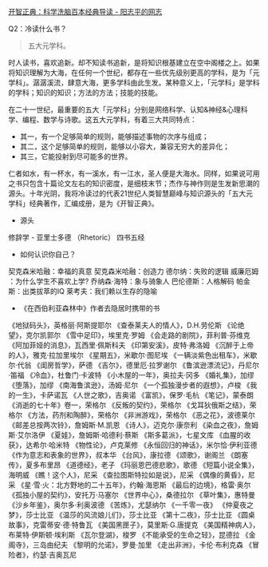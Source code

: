 [开智正典：科学洗脑百本经典导读 - 阳志平的网志](http://www.yangzhiping.com/psy/openmindcanon.html)

Q2：冷读什么书？

>五大元学科。

时人读书，喜欢追新。却不知读书追新，是将知识根基建立在空中阁楼之上。如果将知识理解为大海，在任何一个世纪，都存在一些优先级别更高的学科，是为「元学科」。潺潺溪流，肆意大海，更多学科由此生发。某种意义上，「元学科」是学科的学科；知识的知识；方法的方法；技能的技能。

在二十一世纪，最重要的五大「元学科」分别是网络科学、认知&神经&心理科学、编程、数学与诗歌。这五大元学科，有着三大共同特点：

- 其一，有一个足够简单的规则，能够描述事物的次序与组成；
- 其二，这个足够简单的规则，能够以小容大，兼容无穷大的差异化；
- 其三，它能投射到尽可能多的世界。

仁者如水，有一杯水，有一溪水，有一江水，圣人便是大海水。同样，如果说可用之书只包含十篇论文左右的知识密度，是细枝末节；杰作与神作则是生发新思潮的源头。十年光阴，我将冷读过的代表21世纪人类智慧巅峰与知识源头的「五大元学科」经典著作，汇编成册，是为《开智正典》。

- 源头

修辞学 - 亚里士多德 （Rhetoric）
四书五经

- 如何认识你自己？

契克森米哈融：幸福的真意
契克森米哈融：创造力
德尔纳：失败的逻辑
威廉厄姆 ：为什么学生不喜欢上学?
乔纳森·海特：象与骑象人
巴伦德斯：人格解码
帕金斯：出类拔萃的IQ
莱考夫：我们赖以生存的隐喻

- 《在西伯利亚森林中》作者去隐居时携带的书

《地狱码头》，英格丽·阿斯提耶尔
《查泰莱夫人的情人》，D.H.劳伦斯
《论绝望》，克尔凯郭尔
《雪中足印》，埃里克·罗姆
《会走路的剧院》，菲利普·芬维克
《阿加菲娅的消息》，瓦西里·佩斯科夫
《印第安溪》，皮特·弗洛姆
《沉醉于上帝的人》，雅克·拉加里埃尔
《星期五》，米歇尔·图尼埃
《一辆淡紫色出租车》，米歇尔·代翁
《闺房哲学》，萨德
《吉尔》，德里厄·拉罗谢尔
《鲁滨逊漂流记》，丹尼尔·笛福
《冷血》，杜鲁门·卡波特
《小木屋的一年》，奥拉夫·冈多
《婚礼集》，加缪
《堕落》，加缪
《南海鲁滨逊》，汤姆·尼尔
《一个孤独漫步者的遐想》，卢梭
《我的一生》，卡萨诺瓦
《人世之歌》，吉奥诺
《富凯》，保罗·毛杭
《笔记》，蒙泰朗
《消逝的七十年》卷一，荣格尔
《反叛的契约》，荣格尔
《戈耳狄俄斯之结》，荣格尔
《方法，药剂和陶醉》，荣格尔
《非洲游戏》，荣格尔
《恶之花》，波德莱尔
《邮差总按两次铃》，詹姆斯·M.凯恩
《诗人》，迈克尔·康奈利
《染血之夜》，詹姆斯·艾尔洛伊
《夏娃》，詹姆斯·哈德利·蔡斯
《斯多葛派》，七星文库
《血腥的收获》，达希尔·哈米特
《物性论》，卢克莱修
《永恒回归的神话》，米尔恰·伊利亚德
《作为意志和表象的世界》，叔本华
《台风》，康拉德
《颂歌》，谢阁兰
《朗塞传》，夏多布里昂
《道德经》，老子
《玛丽恩巴德悲歌》，歌德
《短篇小说全集》，海明威
《瞧！这个人》，尼采
《查拉图斯特拉如是说》，尼采
《偶像的黄昏》，尼采
《星·雪·火：北方野地的二十五年》，约翰·海恩斯
《最后的边境》，格雷·奥尔
《孤独小屋的契约》，安托万·马塞尔
《世界中心》，桑德拉尔
《草叶集》，惠特曼
《沙乡年鉴》，奥尔多·利奥波德
《苦炼》，尤瑟纳尔
《一千零一夜》
《仲夏夜之梦》，莎士比亚
《温莎的风流娘儿们》，莎士比亚
《第十二夜》，莎士比亚
《圆桌故事》，克雷蒂安·德·特鲁瓦
《美国黑匣子》，莫里斯·G.唐提克
《美国精神病人》，布莱特·伊斯顿·埃利斯
《瓦尔登湖》，梭罗
《不能承受的生命之轻》，昆德拉
《金阁寺》，三岛由纪夫
《黎明的允诺》，罗曼·加里
《走出非洲》，卡伦·布利克森
《冒险者》，约瑟·吉奥瓦尼
